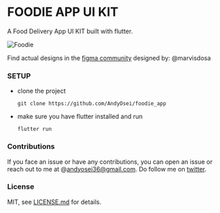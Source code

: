 # FOODIE APP UI KIT

A Food Delivery App UI KIT built with flutter.

![Foodie](assets/shots/foodie1.jpg)

Find actual designs in the [figma community](https://www.figma.com/community/file/893381127703378146/Food-delivery-app-Ui-kit) designed by: @marvisdosa

### SETUP

- clone the project
  ```
  git clone https://github.com/AndyOsei/foodie_app
  ```
- make sure you have flutter installed and run
  ```
  flutter run
  ```

### Contributions

If you face an issue or have any contributions, you can open an issue or reach out to me at @andyosei36@gmail.com. Do follow me on [twitter](https://twitter.com/andyosei36).

### License

MIT, see [LICENSE.md](https://github.com/AndyOsei/foodie_app/blob/master/LICENSE.md) for details.
